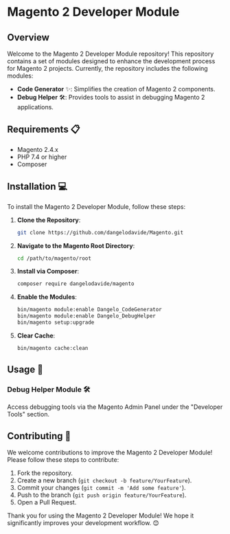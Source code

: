 # Magento 2 Developer Module 

## Overview

Welcome to the Magento 2 Developer Module repository! This repository contains a set of modules designed to enhance the development process for Magento 2 projects. Currently, the repository includes the following modules:

- **Code Generator** ✨: Simplifies the creation of Magento 2 components.
- **Debug Helper** 🛠️: Provides tools to assist in debugging Magento 2 applications.

## Requirements 📋

- Magento 2.4.x
- PHP 7.4 or higher
- Composer

## Installation 💻

To install the Magento 2 Developer Module, follow these steps:

1. **Clone the Repository**:
    ```bash
    git clone https://github.com/dangelodavide/Magento.git
    ```

2. **Navigate to the Magento Root Directory**:
    ```bash
    cd /path/to/magento/root
    ```

3. **Install via Composer**:
    ```bash
    composer require dangelodavide/magento
    ```

4. **Enable the Modules**:
    ```bash
    bin/magento module:enable Dangelo_CodeGenerator
    bin/magento module:enable Dangelo_DebugHelper
    bin/magento setup:upgrade
    ```

5. **Clear Cache**:
    ```bash
    bin/magento cache:clean
    ```

## Usage 🧰

### Debug Helper Module 🛠️

Access debugging tools via the Magento Admin Panel under the "Developer Tools" section.

## Contributing 🤝

We welcome contributions to improve the Magento 2 Developer Module! Please follow these steps to contribute:

1. Fork the repository.
2. Create a new branch (`git checkout -b feature/YourFeature`).
3. Commit your changes (`git commit -m 'Add some feature'`).
4. Push to the branch (`git push origin feature/YourFeature`).
5. Open a Pull Request.


Thank you for using the Magento 2 Developer Module! We hope it significantly improves your development workflow. 😊
